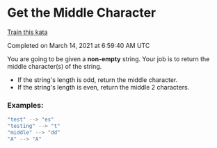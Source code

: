 # Get the Middle Character

[Train this kata](https://www.codewars.com/kata/56747fd5cb988479af000028)

Completed on March 14, 2021 at 6:59:40 AM UTC

You are going to be given a **non-empty** string. Your job is to return the middle character(s) of the string.
* If the string's length is odd, return the middle character.
* If the string's length is even, return the middle 2 characters.

### Examples:

```javascript
"test" --> "es"
"testing" --> "t"
"middle" --> "dd"
"A" --> "A"
```
